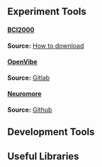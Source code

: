 ## Experiment Tools

#### [BCI2000](https://www.bci2000.org/mediawiki/index.php/Main_Page)
**Source:** [How to download](https://www.bci2000.org/mediawiki/index.php/Programming_Howto:Building_and_Customizing_BCI2000)

#### [OpenVibe](http://openvibe.inria.fr/)
**Source:** [Gitlab](https://gitlab.inria.fr/openvibe)

#### [Neuromore](https://www.neuromore.com/)
**Source:** [Github](https://github.com/neuromore/studio)

## Development Tools

## Useful Libraries
